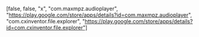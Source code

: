 [false, false, "x", "com.maxmpz.audioplayer", "https://play.google.com/store/apps/details?id=com.maxmpz.audioplayer", "com.cxinventor.file.explorer", "https://play.google.com/store/apps/details?id=com.cxinventor.file.explorer"]
